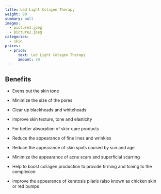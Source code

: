 ```yaml
---
title: Led Light Colagen Therapy
weight: 80
summary: null
images:
  - picture1.jpeg
  - picture2.jpeg
categories:
  - skin
prices:
  - price:
      text: Led Light Colagen Therapy
      amount: 30
---
```

## Benefits

* Evens out the skin tone

* Minimize the size of the pores

* Clear up blackheads and whiteheads

* Improve skin texture, tone and elasticity

* For better absorption of skin-care products

* Reduce the appearance of fine lines and wrinkles

* Reduce the appearance of skin spots caused by sun and age

* Minimize the appearance of acne scars and superficial scarring

* Help to boost collagen production to provide firming and toning to the complexion

* Improve the appearance of keratosis pilaris (also known as chicken skin or red bumps
